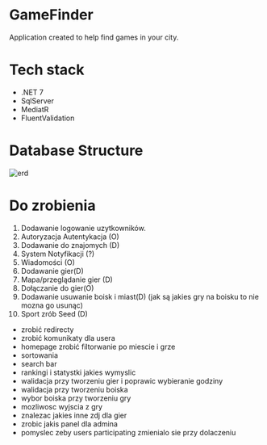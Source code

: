 # GameFinder
Application created to help find games in your city.


# Tech stack
- .NET 7
- SqlServer
- MediatR
- FluentValidation

# Database Structure

![erd](https://user-images.githubusercontent.com/109426665/229372834-38826ebc-4e13-40e5-a497-fa600f431c4e.png)

# Do zrobienia

1. Dodawanie logowanie uzytkowników.
2. Autoryzacja Autentykacja (O)
3. Dodawanie do znajomych (D)
4. System Notyfikacji (?)
5. Wiadomości (O)
6. Dodawanie gier(D)
7. Mapa/przeglądanie gier (D)
8. Dołączanie do gier(O)
9. Dodawanie usuwanie boisk i miast(D)
(jak są jakies gry na boisku to nie mozna go usunąc)
10. Sport zrób Seed (D)
- zrobić redirecty
- zrobić komunikaty dla usera 
- homepage zrobić filtorwanie po miescie i grze
- sortowania
- search bar
- rankingi i statystki jakies wymyslic
- walidacja przy tworzeniu gier i poprawic wybieranie godziny
- walidacja przy tworzeniu boiska
- wybor boiska przy tworzeniu gry 
- mozliwosc wyjscia z gry
- znalezac jakies inne zdj dla gier
- zrobic jakis panel dla admina
- pomyslec zeby users participating zmienialo sie przy dolaczeniu
